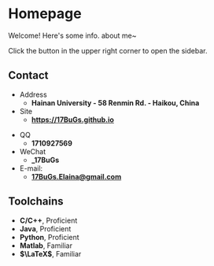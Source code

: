 # Homepage

Welcome! Here's some info. about me\~

Click the button in the upper right corner to open the sidebar.

<!-- .slide -->

## Contact

- Address
  - **Hainan University - 58 Renmin Rd. - Haikou, China**
- Site
  - **<https://17BuGs.github.io>**

<!-- .slide vertical=true -->

- QQ
  - **1710927569**
- WeChat
  - **\_17BuGs**
- E-mail:
  - **[17BuGs.Elaina@gmail.com](mailto:17BuGs.Elaina@gmail.com)**

<!-- .slide -->

## Toolchains

- **C/C++**, Proficient
- **Java**, Proficient
- **Python**, Proficient
- **Matlab**, Familiar
- **$\LaTeX$**, Familiar